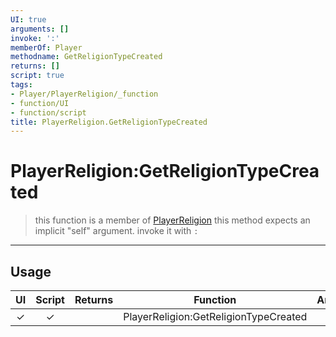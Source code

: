 ```yaml
---
UI: true
arguments: []
invoke: ':'
memberOf: Player
methodname: GetReligionTypeCreated
returns: []
script: true
tags:
- Player/PlayerReligion/_function
- function/UI
- function/script
title: PlayerReligion.GetReligionTypeCreated
---
```

# PlayerReligion:GetReligionTypeCreated
> this function is a member of [PlayerReligion](civ-6/lua/PlayerReligion.md)
> this method expects an implicit "self" argument. invoke it with `:`
-----
## Usage
|  UI | Script | Returns | Function | Arguments |
|:---:|:------:|-------:|:--------:|:---------|
|✓|✓||PlayerReligion:GetReligionTypeCreated||
